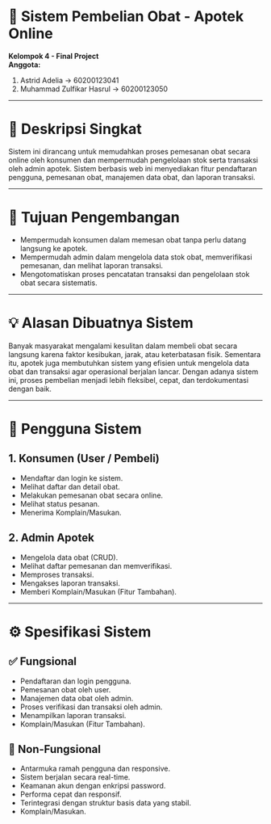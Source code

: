# 💊 Sistem Pembelian Obat - Apotek Online

**Kelompok 4 - Final Project**  
**Anggota:**  
1. Astrid Adelia -> 60200123041
2. Muhammad Zulfikar Hasrul -> 60200123050

---

# 📌 Deskripsi Singkat
Sistem ini dirancang untuk memudahkan proses pemesanan obat secara online oleh konsumen dan mempermudah pengelolaan stok serta transaksi oleh admin apotek. Sistem berbasis web ini menyediakan fitur pendaftaran pengguna, pemesanan obat, manajemen data obat, dan laporan transaksi.

---

# 🎯 Tujuan Pengembangan
- Mempermudah konsumen dalam memesan obat tanpa perlu datang langsung ke apotek.
- Mempermudah admin dalam mengelola data stok obat, memverifikasi pemesanan, dan melihat laporan transaksi.
- Mengotomatiskan proses pencatatan transaksi dan pengelolaan stok obat secara sistematis.

---

# 💡 Alasan Dibuatnya Sistem
Banyak masyarakat mengalami kesulitan dalam membeli obat secara langsung karena faktor kesibukan, jarak, atau keterbatasan fisik. Sementara itu, apotek juga membutuhkan sistem yang efisien untuk mengelola data obat dan transaksi agar operasional berjalan lancar. Dengan adanya sistem ini, proses pembelian menjadi lebih fleksibel, cepat, dan terdokumentasi dengan baik.

---

# 👥 Pengguna Sistem
## 1. Konsumen (User / Pembeli)
- Mendaftar dan login ke sistem.
- Melihat daftar dan detail obat.
- Melakukan pemesanan obat secara online.
- Melihat status pesanan.
- Menerima Komplain/Masukan.

## 2. Admin Apotek
- Mengelola data obat (CRUD).
- Melihat daftar pemesanan dan memverifikasi.
- Memproses transaksi.
- Mengakses laporan transaksi.
- Memberi Komplain/Masukan (Fitur Tambahan).

---

# ⚙️ Spesifikasi Sistem

## ✅ Fungsional
- Pendaftaran dan login pengguna.
- Pemesanan obat oleh user.
- Manajemen data obat oleh admin.
- Proses verifikasi dan transaksi oleh admin.
- Menampilkan laporan transaksi.
- Komplain/Masukan (Fitur Tambahan).

## 🚀 Non-Fungsional
- Antarmuka ramah pengguna dan responsive.
- Sistem berjalan secara real-time.
- Keamanan akun dengan enkripsi password.
- Performa cepat dan responsif.
- Terintegrasi dengan struktur basis data yang stabil.
- Komplain/Masukan.

